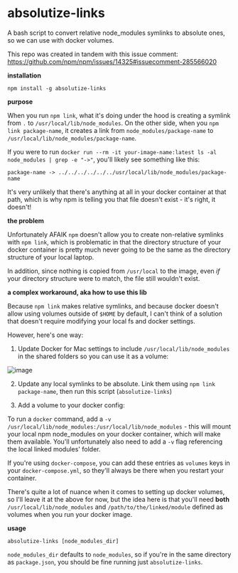 # absolutize-links
A bash script to convert relative node_modules symlinks to absolute ones, so we can use with docker volumes.

This repo was created in tandem with this issue comment: https://github.com/npm/npm/issues/14325#issuecomment-285566020

**installation**

`npm install -g absolutize-links`

**purpose**

When you run `npm link`, what it's doing under the hood is creating a symlink from `.` to `/usr/local/lib/node_modules`.
On the other side, when you `npm link package-name`, it creates a link from `node_modules/package-name` to `/usr/local/lib/node_modules/package-name`.

If you were to run `docker run --rm -it your-image-name:latest ls -al node_modules | grep -e "->"`, you'll likely see something like this:
```
package-name -> ../../../../../../usr/local/lib/node_modules/package-name
```

It's very unlikely that there's anything at all in your docker container at that path, which is why npm is telling you that file doesn't exist - it's right, it doesn't!

**the problem**

Unfortunately AFAIK `npm` doesn't allow you to create non-relative symlinks with `npm link`, which is problematic in that the directory structure of your docker container is pretty much never going to be the same as the directory structure of your local laptop.

In addition, since nothing is copied from `/usr/local` to the image, even _if_ your directory structure were to match, the file still wouldn't exist.

**a complex workaround, aka how to use this lib**

Because `npm link` makes relative symlinks, and because docker doesn't allow using volumes outside of `$HOME` by default, I can't think of a solution that doesn't require modifying your local fs and docker settings.

However, here's one way:

1. Update Docker for Mac settings to include `/usr/local/lib/node_modules` in the shared folders so you can use it as a volume:

![image](https://cloud.githubusercontent.com/assets/370239/23780845/1d563e58-04fe-11e7-9edf-094c6fe36e1e.png)

2. Update any local symlinks to be absolute. Link them using `npm link package-name`, then run this script (`absolutize-links`)

3. Add a volume to your docker config:

To run a `docker` command, add a `-v /usr/local/lib/node_modules:/usr/local/lib/node_modules` - this will mount your local npm node_modules on your docker container, which will make them available. You'll unfortunately also need to add a `-v` flag referencing the local linked modules' folder.

If you're using `docker-compose`, you can add these entries as `volumes` keys in your `docker-compose.yml`, so they'll always be there when you restart your container.

There's quite a lot of nuance when it comes to setting up docker volumes, so I'll leave it at the above for now, but the idea here is that you'll need **both** `/usr/local/lib/node_modules` and `/path/to/the/linked/module` defined as volumes when you run your docker image.

**usage**

```
absolutize-links [node_modules_dir]
```

`node_modules_dir` defaults to `node_modules`, so if you're in the same directory as `package.json`, you should be fine running just `absolutize-links`.
